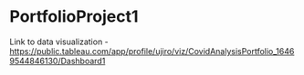 # PortfolioProject1

Link to data visualization - https://public.tableau.com/app/profile/ujiro/viz/CovidAnalysisPortfolio_16469544846130/Dashboard1
